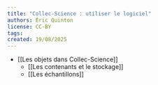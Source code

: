 ```yaml
---
title: "Collec-Science : utiliser le logiciel"
authors: Éric Quinton
license: CC-BY
tags: 
created: 19/08/2025
---
```



- [[Les objets dans Collec-Science]]
	- [[Les contenants et le stockage]]
	- [[Les échantillons]]


